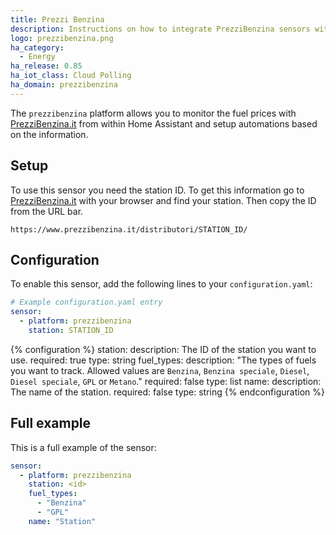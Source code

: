 ```yaml
---
title: Prezzi Benzina
description: Instructions on how to integrate PrezziBenzina sensors within Home Assistant.
logo: prezzibenzina.png
ha_category:
  - Energy
ha_release: 0.85
ha_iot_class: Cloud Polling
ha_domain: prezzibenzina
---
```


The `prezzibenzina` platform allows you to monitor the fuel prices with [PrezziBenzina.it](https://www.prezzibenzina.it/) from within Home Assistant and setup automations based on the information.

## Setup

To use this sensor you need the station ID. To get this information go to [PrezziBenzina.it](https://www.prezzibenzina.it/) with your browser and find your station. Then copy the ID from the URL bar.

```text
https://www.prezzibenzina.it/distributori/STATION_ID/
```

## Configuration

To enable this sensor, add the following lines to your `configuration.yaml`:

```yaml
# Example configuration.yaml entry
sensor:
  - platform: prezzibenzina
    station: STATION_ID
```

{% configuration %}
station:
  description: The ID of the station you want to use.
  required: true
  type: string
fuel_types:
  description: "The types of fuels you want to track. Allowed values are `Benzina`, `Benzina speciale`, `Diesel`, `Diesel speciale`, `GPL` or `Metano`."
  required: false
  type: list
name:
  description: The name of the station.
  required: false
  type: string
{% endconfiguration %}

## Full example

This is a full example of the sensor:

```yaml
sensor:
  - platform: prezzibenzina
    station: <id>
    fuel_types:
      - "Benzina"
      - "GPL"
    name: "Station"
```

